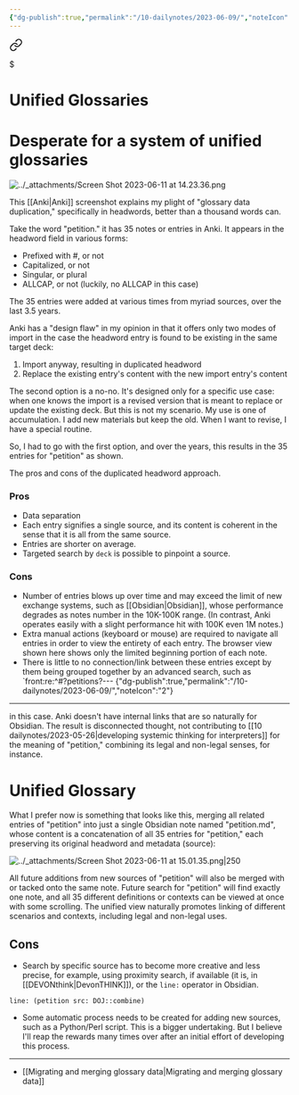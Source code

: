 ```yaml
---
{"dg-publish":true,"permalink":"/10-dailynotes/2023-06-09/","noteIcon":"2"}
---
```



<div class="transclusion internal-embed is-loaded"><a class="markdown-embed-link" href="/unified-glossaries/" aria-label="Open link"><svg xmlns="http://www.w3.org/2000/svg" width="24" height="24" viewBox="0 0 24 24" fill="none" stroke="currentColor" stroke-width="2" stroke-linecap="round" stroke-linejoin="round" class="svg-icon lucide-link"><path d="M10 13a5 5 0 0 0 7.54.54l3-3a5 5 0 0 0-7.07-7.07l-1.72 1.71"></path><path d="M14 11a5 5 0 0 0-7.54-.54l-3 3a5 5 0 0 0 7.07 7.07l1.71-1.71"></path></svg></a><div class="markdown-embed">

$<div class="markdown-embed-title">

# Unified Glossaries

</div>



# Desperate for a system of unified glossaries

![../_attachments/Screen Shot 2023-06-11 at 14.23.36.png](/img/user/_attachments/Screen%20Shot%202023-06-11%20at%2014.23.36.png)

This [[Anki\|Anki]] screenshot explains my plight of "glossary data duplication," specifically in headwords, better than a thousand words can.

Take the word "petition." it has 35 notes or entries in Anki. It appears in the headword field in various forms:
- Prefixed with \#, or not
- Capitalized, or not
- Singular, or plural
- ALLCAP, or not (luckily, no ALLCAP in this case)

The 35 entries were added at various times from myriad sources, over the last 3.5 years.

Anki has a "design flaw" in my opinion in that it offers only two modes of import in the case the headword entry is found to be existing in the same target deck:
1. Import anyway, resulting in duplicated headword
2. Replace the existing entry's content with the new import entry's content

The second option is a no-no. It's designed only for a specific use case: when one knows the import is a revised version that is meant to replace or update the existing deck. But this is not my scenario. My use is one of accumulation. I add new materials but keep the old. When I want to revise, I have a special routine.

So, I had to go with the first option, and over the years, this results in the 35 entries for "petition" as shown.

The pros and cons of the duplicated headword approach.

### Pros
- Data separation
- Each entry signifies a single source, and its content is coherent in the sense that it is all from the same source.
- Entries are shorter on average.
- Targeted search by `deck` is possible to pinpoint a source.

### Cons
- Number of entries blows up over time and may exceed the limit of new exchange systems, such as [[Obsidian\|Obsidian]], whose performance degrades as notes number in the 10K-100K range. (In contrast, Anki operates easily with a slight performance hit with 100K even 1M notes.)
- Extra manual actions (keyboard or mouse) are required to navigate all entries in order to view the entirety of each entry. The browser view shown here shows only the limited beginning portion of each note.
- There is little to no connection/link between these entries except by them being grouped together by an advanced search, such as `front:re:^#?petitions?---
{"dg-publish":true,"permalink":"/10-dailynotes/2023-06-09/","noteIcon":"2"}
---

 in this case. Anki doesn't have internal links that are so naturally for Obsidian. The result is disconnected thought, not contributing to [[10 dailynotes/2023-05-26\|developing systemic thinking for interpreters]] for the meaning of "petition," combining its legal and non-legal senses, for instance.

# Unified Glossary


What I prefer now is something that looks like this, merging all related entries of "petition" into just a single Obsidian note named "petition.md", whose content is a concatenation of all 35 entries for "petition," each preserving its original headword and metadata (source):

![../_attachments/Screen Shot 2023-06-11 at 15.01.35.png|250](/img/user/_attachments/Screen%20Shot%202023-06-11%20at%2015.01.35.png)

All future additions from new sources of "petition" will also be merged with or tacked onto the same note. Future search for "petition" will find exactly one note, and all 35 different definitions or contexts can be viewed at once with some scrolling. The unified view naturally promotes linking of different scenarios and contexts, including legal and non-legal uses. 

## Cons

- Search by specific source has to become more creative and less precise, for example, using proximity search, if available (it is, in [[DEVONthink\|DevonTHINK]]), or the `line:` operator in Obsidian.

`line: (petition src: DOJ::combine)` 

- Some automatic process needs to be created for adding new sources, such as a Python/Perl script. This is a bigger undertaking. But I believe I'll reap the rewards many times over after an initial effort of developing this process.


</div></div>


---
- [[Migrating and merging glossary data\|Migrating and merging glossary data]]